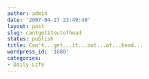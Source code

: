 ```yaml
---
author: admin
date: '2007-04-27 23:49:40'
layout: post
slug: cantgetitoutofhead
status: publish
title: Can't...get...it...out...of...head...
wordpress_id: '1680'
categories:
- Daily Life
---
```



